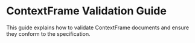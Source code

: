 # ContextFrame Validation Guide

This guide explains how to validate ContextFrame documents and ensure they conform to the specification.


